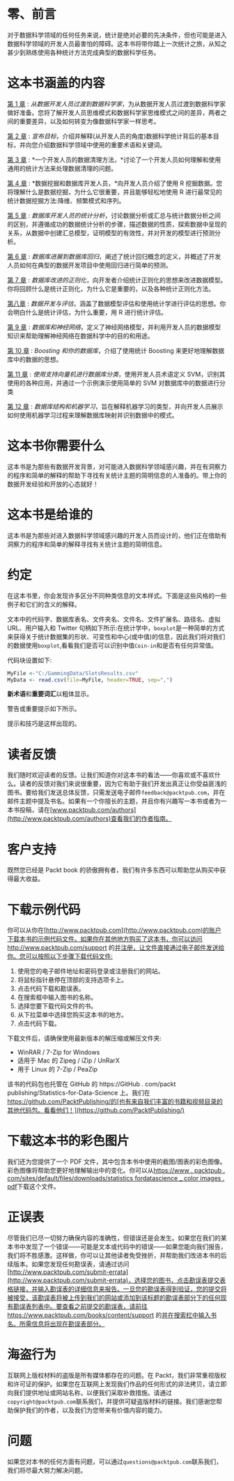 

# 零、前言

对于数据科学领域的任何任务来说，统计是绝对必要的先决条件，但也可能是进入数据科学领域的开发人员最害怕的障碍。这本书将带你踏上一次统计之旅，从知之甚少到熟练使用各种统计方法完成典型的数据科学任务。



# 这本书涵盖的内容

[第 1 章](e74075ca-5c7e-4cb4-b1d9-df4b23809f1e.xhtml) : *从数据开发人员过渡到数据科学家*，为从数据开发人员过渡到数据科学家做好准备。您将了解开发人员思维模式和数据科学家思维模式之间的差异，两者之间的重要差异，以及如何转变为像数据科学家一样思考。

[第 2 章](cbcc83d8-b630-4e3c-9ba6-91516cb98aec.xhtml) : *宣布目标*，介绍并解释(从开发人员的角度)数据科学统计背后的基本目标，并向您介绍数据科学领域中使用的重要术语和关键词。

[第 3 章](28038646-4f2b-4b20-81cb-dfb4b531654a.xhtml) : *一个开发人员的数据清理方法，*讨论了一个开发人员如何理解和使用通用的统计方法来处理数据清理的问题。

[第 4 章](a09a76f2-4d2d-4623-9eb4-be4925cf592d.xhtml) : *数据挖掘和数据库开发人员，*向开发人员介绍了使用 R 挖掘数据。您将理解什么是数据挖掘，为什么它很重要，并且能够轻松地使用 R 进行最常见的统计数据挖掘方法:降维、频繁模式和序列。

[第 5 章](1563c3c5-afb9-4fd8-b71d-85e9d55edaef.xhtml) : *数据库开发人员的统计分析*，讨论数据分析或汇总与统计数据分析之间的区别，并遵循成功的数据统计分析的步骤，描述数据的性质，探索数据中呈现的关系，从数据中创建汇总模型，证明模型的有效性，并对开发的模型进行预测分析。

[第 6 章](4d5c8a8d-1ccd-4656-a133-8e446ffe42e1.xhtml) : *数据库进展到数据库回归*，阐述了统计回归概念的定义，并概述了开发人员如何在典型的数据开发项目中使用回归进行简单的预测。

[第 7 章](da24875e-1b5e-42da-a0e8-c697ae5b940d.xhtml) : *数据库改进的正则化*，向开发者介绍统计正则化的思想来改进数据模型。你将回顾什么是统计正则化，为什么它是重要的，以及各种统计正则化方法。

[第八章](86f2e2b5-8cd2-4240-aa06-2c6deadb686a.xhtml) : *数据开发与评估*，涵盖了数据模型评估和使用统计学进行评估的思想。你会明白什么是统计评估，为什么重要，用 R 进行统计评估。

[第 9 章](258bbfb1-9e58-4974-adbb-0d21e183ae7b.xhtml) : *数据库和神经网络*，定义了神经网络模型，并利用开发人员的数据模型知识来帮助理解神经网络在数据科学中的目的和用途。

[第 10 章](ad7a7c4a-f51e-4566-b777-2eadfa56eec3.xhtml) : *Boosting 和你的数据库*，介绍了使用统计 Boosting 来更好地理解数据库中的数据的思想。

[第 11 章](cd450dcf-a5cc-4e3a-a526-e94330e458ad.xhtml) : *使用支持向量机进行数据库分类*，使用开发人员术语定义 SVM，识别其使用的各种应用，并通过一个示例演示使用简单的 SVM 对数据库中的数据进行分类

[第 12 章](7cd940e3-1c10-4277-a079-e7b94a99b29a.xhtml) : *数据库结构和机器学习*，旨在解释机器学习的类型，并向开发人员展示如何使用机器学习过程来理解数据库映射并识别数据中的模式。



# 这本书你需要什么

这本书是为那些有数据开发背景，对可能进入数据科学领域感兴趣，并在有洞察力的程序和简单的解释的帮助下寻找有关统计主题的简明信息的人准备的。带上你的数据开发经验和开放的心态就好！



# 这本书是给谁的

这本书是为那些对进入数据科学领域感兴趣的开发人员而设计的，他们正在借助有洞察力的程序和简单的解释寻找有关统计主题的简明信息。



# 约定

在这本书里，你会发现许多区分不同种类信息的文本样式。下面是这些风格的一些例子和它们的含义的解释。

文本中的代码字、数据库表名、文件夹名、文件名、文件扩展名、路径名、虚拟 URL、用户输入和 Twitter 句柄如下所示:在统计学中，`boxplot`是一种简单的方式来获得关于统计数据集的形状、可变性和中心(或中值)的信息，因此我们将对我们的数据使用`boxplot`,看看我们是否可以识别中值`Coin-in`和是否有任何异常值。

代码块设置如下:

```r
MyFile <-"C:/GammingData/SlotsResults.csv" 
MyData <- read.csv(file=MyFile, header=TRUE, sep=",") 
```

**新术语**和**重要词汇**以粗体显示。

警告或重要提示如下所示。

提示和技巧是这样出现的。



# 读者反馈

我们随时欢迎读者的反馈。让我们知道你对这本书的看法——你喜欢或不喜欢什么。读者的反馈对我们来说很重要，因为它有助于我们开发出真正让你受益匪浅的图书。要给我们发送总体反馈，只需发送电子邮件`feedback@packtpub.com`，并在邮件主题中提及书名。如果有一个你擅长的主题，并且你有兴趣写一本书或者为一本书投稿，请在[www.packtpub.com/authors](http://www.packtpub.com/authors)查看我们的作者指南。



# 客户支持

既然您已经是 Packt book 的骄傲拥有者，我们有许多东西可以帮助您从购买中获得最大收益。



# 下载示例代码

你可以从你在[http://www.packtpub.com](http://www.packtpub.com)的账户下载本书的示例代码文件。如果你在其他地方购买了这本书，你可以访问 http://www.packtpub.com/support 的[并注册，让文件直接通过电子邮件发送给你。您可以按照以下步骤下载代码文件:](http://www.packtpub.com/support)

1.  使用您的电子邮件地址和密码登录或注册我们的网站。
2.  将鼠标指针悬停在顶部的支持选项卡上。
3.  点击代码下载和勘误表。
4.  在搜索框中输入图书的名称。
5.  选择您要下载代码文件的书。
6.  从下拉菜单中选择您购买这本书的地方。
7.  点击代码下载。

下载文件后，请确保使用最新版本的解压缩或解压文件夹:

*   WinRAR / 7-Zip for Windows
*   适用于 Mac 的 Zipeg / iZip / UnRarX
*   用于 Linux 的 7-Zip / PeaZip

该书的代码包也托管在 GitHub 的 https://GitHub . com/packt publishing/Statistics-for-Data-Science 上。我们在 https://github.com/PacktPublishing/的[也有来自我们丰富的书籍和视频目录的其他代码包。看看他们！](https://github.com/PacktPublishing/)



# 下载这本书的彩色图片

我们还为您提供了一个 PDF 文件，其中包含本书中使用的截图/图表的彩色图像。彩色图像将帮助您更好地理解输出中的变化。你可以从[https://www . packtpub . com/sites/default/files/downloads/statistics fordatascience _ color images . pdf](https://www.packtpub.com/sites/default/files/downloads/StatisticsforDataScience_ColorImages.pdf)下载这个文件。



# 正误表

尽管我们已尽一切努力确保内容的准确性，但错误还是会发生。如果您在我们的某本书中发现了一个错误——可能是文本或代码中的错误——如果您能向我们报告，我们将不胜感激。这样做，你可以让其他读者免受挫折，并帮助我们改进本书的后续版本。如果您发现任何勘误表，请通过访问[http://www.packtpub.com/submit-errata](http://www.packtpub.com/submit-errata)，选择您的图书，点击勘误表提交表格链接，并输入勘误表的详细信息来报告。一旦您的勘误表得到验证，您的提交将被接受，该勘误表将被上传到我们的网站或添加到该标题的勘误表部分下的任何现有勘误表列表中。要查看之前提交的勘误表，请前往 https://www.packtpub.com/books/content/support 的[并在搜索栏中输入书名。所需信息将出现在勘误表部分。](https://www.packtpub.com/books/content/support)



# 海盗行为

互联网上版权材料的盗版是所有媒体都存在的问题。在 Packt，我们非常重视版权和许可证的保护。如果您在互联网上发现我们作品的任何形式的非法拷贝，请立即向我们提供地址或网站名称，以便我们采取补救措施。请通过`copyright@packtpub.com`联系我们，并提供可疑盗版材料的链接。我们感谢您帮助保护我们的作者，以及我们为您带来有价值内容的能力。



# 问题

如果您对本书的任何方面有问题，可以通过`questions@packtpub.com`联系我们，我们将尽最大努力解决问题。